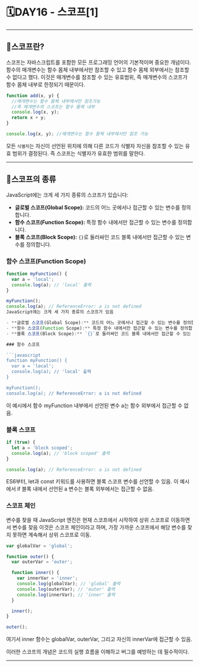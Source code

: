 # 🗓DAY16 - 스코프[1]

---

## 💭스코프란?

스코프는 자바스크립트를 포함한 모든 프로그래밍 언어의 기본적이며 중요한 개념이다.
함수의 매개변수는 함수 몸체 내부에서만 참조할 수 있고 함수 몸체 외부에서는 참조할 수 없다고 했다. 이것은 매개변수를 참조할 수 있는 유효범위, 즉 매개변수의 스코프가 함수 몸체 내부로 한정되기 때문이다.

```javascript
function add(x, y) {
  //매개변수는 함수 몸체 내부에서만 참조가능
  //즉 매개변수의 스코프는 함수 몸체 내부
  console.log(x, y);
  return x + y;
}

console.log(x, y); //매개변수는 함수 몸체 내부에서만 참조 가능
```

모든 `식별자`는 자신이 선언된 위치에 의해 다른 코드가 식별자 자신을 참조할 수 있는 유효 범위가 결정된다. 즉 스코프는 식별자가 유효한 범위를 말한다.

---

## 💭스코프의 종류

JavaScript에는 크게 세 가지 종류의 스코프가 있습니다:

- **글로벌 스코프(Global Scope):** 코드의 어느 곳에서나 접근할 수 있는 변수를 정의합니다.
- **함수 스코프(Function Scope):** 특정 함수 내에서만 접근할 수 있는 변수를 정의합니다.
- **블록 스코프(Block Scope):** `{}`로 둘러싸인 코드 블록 내에서만 접근할 수 있는 변수를 정의합니다.

### 함수 스코프(Function Scope)

````javascript
function myFunction() {
  var a = 'local';
  console.log(a); // 'local' 출력
}

myFunction();
console.log(a); // ReferenceError: a is not defined
JavaScript에는 크게 세 가지 종류의 스코프가 있음

- **글로벌 스코프(Global Scope):** 코드의 어느 곳에서나 접근할 수 있는 변수를 정의합니다.
- **함수 스코프(Function Scope):** 특정 함수 내에서만 접근할 수 있는 변수를 정의합니다.
- **블록 스코프(Block Scope):** `{}`로 둘러싸인 코드 블록 내에서만 접근할 수 있는 변수를 정의합니다.

### 함수 스코프

```javascript
function myFunction() {
  var a = 'local';
  console.log(a); // 'local' 출력
}

myFunction();
console.log(a); // ReferenceError: a is not defined
````

이 예시에서 함수 myFunction 내부에서 선언된 변수 a는 함수 외부에서 접근할 수 없음.

### 블록 스코프

```javascript
if (true) {
  let a = 'block scoped';
  console.log(a); // 'block scoped' 출력
}

console.log(a); // ReferenceError: a is not defined
```

ES6부터, let과 const 키워드를 사용하면 블록 스코프 변수를 선언할 수 있음.
이 예시에서 if 블록 내에서 선언된 a 변수는 블록 외부에서는 접근할 수 없음.

### 스코프 체인

변수를 찾을 때 JavaScript 엔진은 현재 스코프에서 시작하여 상위 스코프로 이동하면서 변수를 찾음 이것은 스코프 체인이라고 하며, 가장 가까운 스코프에서 해당 변수를 찾지 못하면 계속해서 상위 스코프로 이동.

```javascript
var globalVar = 'global';

function outer() {
  var outerVar = 'outer';

  function inner() {
    var innerVar = 'inner';
    console.log(globalVar); // 'global' 출력
    console.log(outerVar); // 'outer' 출력
    console.log(innerVar); // 'inner' 출력
  }

  inner();
}

outer();
```

여기서 inner 함수는 globalVar, outerVar, 그리고 자신의 innerVar에 접근할 수 있음.

이러한 스코프의 개념은 코드의 실행 흐름을 이해하고 버그를 예방하는 데 필수적이다.

---
